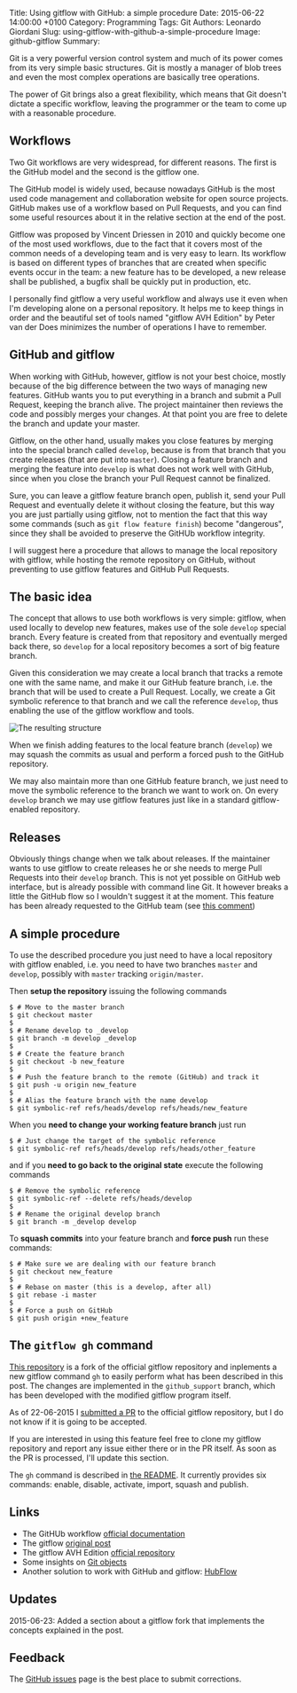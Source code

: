 Title: Using gitflow with GitHub: a simple procedure
Date: 2015-06-22 14:00:00 +0100
Category: Programming
Tags: Git
Authors: Leonardo Giordani
Slug: using-gitflow-with-github-a-simple-procedure
Image: github-gitflow
Summary:

Git is a very powerful version control system and much of its power comes from its very simple basic structures. Git is mostly a manager of blob trees and even the most complex operations are basically tree operations.

The power of Git brings also a great flexibility, which means that Git doesn't dictate a specific workflow, leaving the programmer or the team to come up with a reasonable procedure.

## Workflows

Two Git workflows are very widespread, for different reasons. The first is the GitHub model and the second is the gitflow one.

The GitHub model is widely used, because nowadays GitHub is the most used code management and collaboration website for open source projects. GitHub makes use of a workflow based on Pull Requests, and you can find some useful resources about it in the relative section at the end of the post.

Gitflow was proposed by Vincent Driessen in 2010 and quickly become one of the most used workflows, due to the fact that it covers most of the common needs of a developing team and is very easy to learn. Its workflow is based on different types of branches that are created when specific events occur in the team: a new feature has to be developed, a new release shall be published, a bugfix shall be quickly put in production, etc.

I personally find gitflow a very useful workflow and always use it even when I'm developing alone on a personal repository. It helps me to keep things in order and the beautiful set of tools named "gitflow AVH Edition" by Peter van der Does minimizes the number of operations I have to remember.

## GitHub and gitflow

When working with GitHub, however, gitflow is not your best choice, mostly because of the big difference between the two ways of managing new features. GitHub wants you to put everything in a branch and submit a Pull Request, keeping the branch alive. The project maintainer then reviews the code and possibly merges your changes. At that point you are free to delete the branch and update your master.

Gitflow, on the other hand, usually makes you close features by merging into the special branch called `develop`, because is from that branch that you create releases (that are put into `master`). Closing a feature branch and merging the feature into `develop` is what does not work well with GitHub, since when you close the branch your Pull Request cannot be finalized.

Sure, you can leave a gitflow feature branch open, publish it, send your Pull Request and eventually delete it without closing the feature, but this way you are just partially using gitflow, not to mention the fact that this way some commands (such as `git flow feature finish`) become "dangerous", since they shall be avoided to preserve the GitHUb workflow integrity.

I will suggest here a procedure that allows to manage the local repository with gitflow, while hosting the remote repository on GitHub, without preventing to use gitflow features and GitHub Pull Requests.

## The basic idea

The concept that allows to use both workflows is very simple: gitflow, when used locally to develop new features, makes use of the sole `develop` special branch. Every feature is created from that repository and eventually merged back there, so `develop` for a local repository becomes a sort of big feature branch.

Given this consideration we may create a local branch that tracks a remote one with the same name, and make it our GitHub feature branch, i.e. the branch that will be used to create a Pull Request. Locally, we create a Git symbolic reference to that branch and we call the reference `develop`, thus enabling the use of the gitflow workflow and tools.

<div class="big-image">
<img src="/images/github_gitflow/structure.jpg" alt="The resulting structure" />
</div>

When we finish adding features to the local feature branch (`develop`) we may squash the commits as usual and perform a forced push to the GitHub repository.

We may also maintain more than one GitHub feature branch, we just need to move the symbolic reference to the branch we want to work on. On every `develop` branch we may use gitflow features just like in a standard gitflow-enabled repository.

## Releases

Obviously things change when we talk about releases. If the maintainer wants to use gitflow to create releases he or she needs to merge Pull Requests into their `develop` branch. This is not yet possible on GitHub web interface, but is already possible with command line Git. It however breaks a little the GitHub flow so I wouldn't suggest it at the moment. This feature has been already requested to the GitHub team (see [this comment](https://github.com/isaacs/github/issues/18#issuecomment-25571124))

## A simple procedure

To use the described procedure you just need to have a local repository with gitflow enabled, i.e. you need to have two branches `master` and `develop`, possibly with `master` tracking `origin/master`.

Then **setup the repository** issuing the following commands

``` console
$ # Move to the master branch
$ git checkout master
$
$ # Rename develop to _develop
$ git branch -m develop _develop 
$
$ # Create the feature branch
$ git checkout -b new_feature
$
$ # Push the feature branch to the remote (GitHub) and track it
$ git push -u origin new_feature
$
$ # Alias the feature branch with the name develop
$ git symbolic-ref refs/heads/develop refs/heads/new_feature
```

When you **need to change your working feature branch** just run

``` console
$ # Just change the target of the symbolic reference
$ git symbolic-ref refs/heads/develop refs/heads/other_feature
```

and if you **need to go back to the original state** execute the following commands

``` console
$ # Remove the symbolic reference
$ git symbolic-ref --delete refs/heads/develop
$
$ # Rename the original develop branch
$ git branch -m _develop develop
```

To **squash commits** into your feature branch and **force push** run these commands:

``` console
$ # Make sure we are dealing with our feature branch
$ git checkout new_feature
$
$ # Rebase on master (this is a develop, after all)
$ git rebase -i master
$
$ # Force a push on GitHub
$ git push origin +new_feature
```

## The `gitflow gh` command

[This repository](https://github.com/lgiordani/gitflow/tree/github_support) is a fork of the official gitflow repository and inplements a new gitflow command `gh` to easily perform what has been described in this post. The changes are implemented in the `github_support` branch, which has been developed with the modified gitflow program itself.

As of 22-06-2015 I [submitted a PR](https://github.com/petervanderdoes/gitflow/pull/208) to the official gitflow repository, but I do not know if it is going to be accepted.

If you are interested in using this feature feel free to clone my gitflow repository and report any issue either there or in the PR itself. As soon as the PR is processed, I'll update this section.

The `gh` command is described in [the README](https://github.com/lgiordani/gitflow/tree/github_support#github-integration). It currently provides six commands: enable, disable, activate, import, squash and publish.

## Links

* The GitHUb workflow [official documentation](https://guides.github.com/introduction/flow/)
* The gitflow [original post](http://nvie.com/posts/a-successful-git-branching-model/)
* The gitflow AVH Edition [official repository](https://github.com/petervanderdoes/gitflow)
* Some insights on [Git objects](https://git-scm.com/book/en/v2/Git-Internals-Git-Objects)
* Another solution to work with GitHub and gitflow: [HubFlow](https://datasift.github.io/gitflow/)

## Updates

2015-06-23: Added a section about a gitflow fork that implements the concepts explained in the post.

## Feedback

The [GitHub issues](https://github.com/TheDigitalCatOnline/thedigitalcatonline.github.com/issues) page is the best place to submit corrections.
